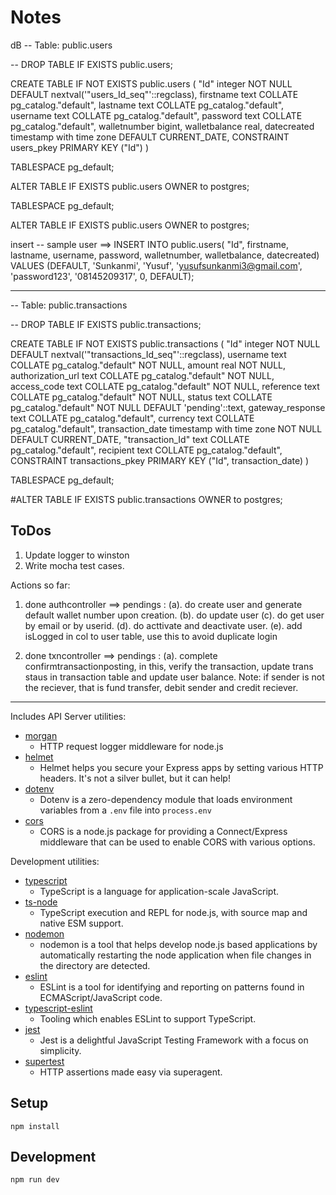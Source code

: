 # Notes

dB -- Table: public.users

-- DROP TABLE IF EXISTS public.users;

CREATE TABLE IF NOT EXISTS public.users ( "Id" integer NOT NULL DEFAULT nextval('"users_Id_seq"'::regclass), firstname text COLLATE pg_catalog."default", lastname text COLLATE pg_catalog."default",
username text COLLATE pg_catalog."default", password text COLLATE pg_catalog."default", walletnumber bigint, walletbalance real, datecreated timestamp with time zone DEFAULT CURRENT_DATE, CONSTRAINT
users_pkey PRIMARY KEY ("Id") )

TABLESPACE pg_default;

ALTER TABLE IF EXISTS public.users OWNER to postgres;

TABLESPACE pg_default;

ALTER TABLE IF EXISTS public.users OWNER to postgres;

insert -- sample user ==> INSERT INTO public.users( "Id", firstname, lastname, username, password, walletnumber, walletbalance, datecreated) VALUES (DEFAULT, 'Sunkanmi', 'Yusuf',
'yusufsunkanmi3@gmail.com', 'password123', '08145209317', 0, DEFAULT);

---

-- Table: public.transactions

-- DROP TABLE IF EXISTS public.transactions;

CREATE TABLE IF NOT EXISTS public.transactions ( "Id" integer NOT NULL DEFAULT nextval('"transactions_Id_seq"'::regclass), username text COLLATE pg_catalog."default" NOT NULL, amount real NOT NULL,
authorization_url text COLLATE pg_catalog."default" NOT NULL, access_code text COLLATE pg_catalog."default" NOT NULL, reference text COLLATE pg_catalog."default" NOT NULL, status text COLLATE
pg_catalog."default" NOT NULL DEFAULT 'pending'::text, gateway_response text COLLATE pg_catalog."default", currency text COLLATE pg_catalog."default", transaction_date timestamp with time zone NOT
NULL DEFAULT CURRENT_DATE, "transaction_Id" text COLLATE pg_catalog."default", recipient text COLLATE pg_catalog."default", CONSTRAINT transactions_pkey PRIMARY KEY ("Id", transaction_date) )

TABLESPACE pg_default;

#ALTER TABLE IF EXISTS public.transactions OWNER to postgres;

## ToDos

1. Update logger to winston
2. Write mocha test cases.

Actions so far:

1. done authcontroller ==> pendings : (a). do create user and generate default wallet number upon creation. (b). do update user (c). do get user by email or by userid. (d). do acttivate and deactivate
   user. (e). add isLogged in col to user table, use this to avoid duplicate login

2. done txncontroller ==> pendings : (a). complete confirmtransactionposting, in this, verify the transaction, update trans staus in transaction table and update user balance. Note: if sender is not
   the reciever, that is fund transfer, debit sender and credit reciever.

---

Includes API Server utilities:

-   [morgan](https://www.npmjs.com/package/morgan)
    -   HTTP request logger middleware for node.js
-   [helmet](https://www.npmjs.com/package/helmet)
    -   Helmet helps you secure your Express apps by setting various HTTP headers. It's not a silver bullet, but it can help!
-   [dotenv](https://www.npmjs.com/package/dotenv)
    -   Dotenv is a zero-dependency module that loads environment variables from a `.env` file into `process.env`
-   [cors](https://www.npmjs.com/package/cors)
    -   CORS is a node.js package for providing a Connect/Express middleware that can be used to enable CORS with various options.

Development utilities:

-   [typescript](https://www.npmjs.com/package/typescript)
    -   TypeScript is a language for application-scale JavaScript.
-   [ts-node](https://www.npmjs.com/package/ts-node)
    -   TypeScript execution and REPL for node.js, with source map and native ESM support.
-   [nodemon](https://www.npmjs.com/package/nodemon)
    -   nodemon is a tool that helps develop node.js based applications by automatically restarting the node application when file changes in the directory are detected.
-   [eslint](https://www.npmjs.com/package/eslint)
    -   ESLint is a tool for identifying and reporting on patterns found in ECMAScript/JavaScript code.
-   [typescript-eslint](https://typescript-eslint.io/)
    -   Tooling which enables ESLint to support TypeScript.
-   [jest](https://www.npmjs.com/package/mocha)
    -   Jest is a delightful JavaScript Testing Framework with a focus on simplicity.
-   [supertest](https://www.npmjs.com/package/supertest)
    -   HTTP assertions made easy via superagent.

## Setup

```
npm install
```

## Development

```
npm run dev
```
